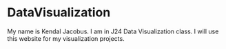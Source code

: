 # DataVisualization
My name is Kendal Jacobus. I am in J24 Data Visualization class. I will use this website for my visualization projects.
